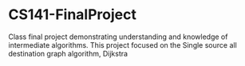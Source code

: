 # CS141-FinalProject
Class final project demonstrating understanding and knowledge of intermediate algorithms. This project focused on the Single source all destination graph algorithm, Dijkstra
